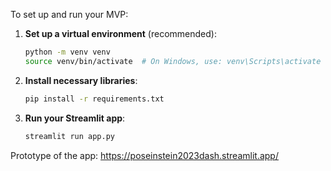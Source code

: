 To set up and run your MVP:

1. **Set up a virtual environment** (recommended):
   ```bash
   python -m venv venv
   source venv/bin/activate  # On Windows, use: venv\Scripts\activate
   ```

2. **Install necessary libraries**:
   ```bash
   pip install -r requirements.txt
   ```

3. **Run your Streamlit app**:
   ```bash
   streamlit run app.py
   ```

Prototype of the app: https://poseinstein2023dash.streamlit.app/